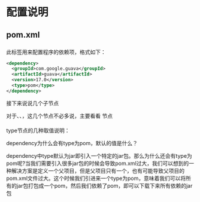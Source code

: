 # 配置说明

## pom.xml

### <dependency>

此标签用来配置程序的依赖项，格式如下：

```xml
<dependency>
  <groupId>com.google.guava</groupId>
  <artifactId>guava</artifactId>
  <version>17.0</version>
  <type>pom</type>
</dependency>
```

接下来说说几个子节点

对于<groupId>、<artifactId>、<version>，这几个节点不必多说，主要看看<type> 节点

#### <type>

type节点的几种取值说明：

dependency为什么会有type为pom，默认的值是什么？ 


dependency中type默认为jar即引入一个特定的jar包。那么为什么还会有type为pom呢?当我们需要引入很多jar包的时候会导致pom.xml过大，我们可以想到的一种解决方案是定义一个父项目，但是父项目只有一个，也有可能导致父项目的pom.xml文件过大。这个时候我们引进来一个type为pom，意味着我们可以将所有的jar包打包成一个pom，然后我们依赖了pom，即可以下载下来所有依赖的jar包